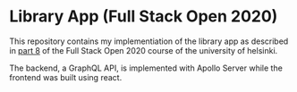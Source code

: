 # Library App (Full Stack Open 2020)

This repository contains my implementiation of the library app as described in [part 8](https://fullstackopen.com/en/part8)
of the Full Stack Open 2020 course of the university of helsinki.

The backend, a GraphQL API, is implemented with Apollo Server while the frontend was built using react.
